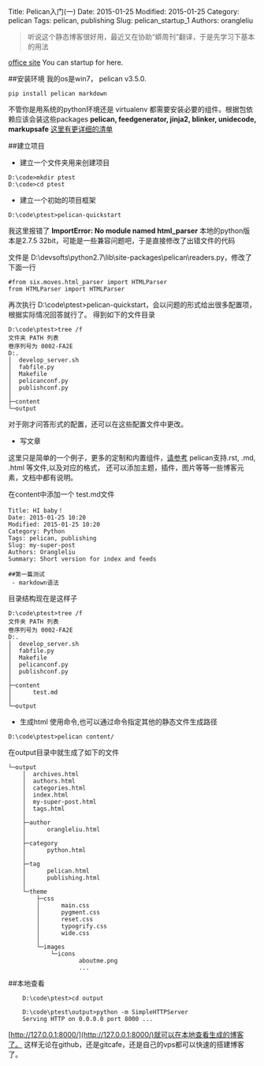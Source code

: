 ﻿Title:  Pelican入门(一)
Date: 2015-01-25
Modified: 2015-01-25
Category: pelican
Tags: pelican, publishing
Slug: pelican_startup_1
Authors: orangleliu

>听说这个静态博客很好用，最近又在协助“蟒周刊”翻译，于是先学习下基本的用法

[office site](http://docs.getpelican.com/en/3.5.0/)   You can startup for here.

##安装环境
我的os是win7， pelican v3.5.0.

```
pip install pelican markdown
```
不管你是用系统的python环境还是 virtualenv 都需要安装必要的组件。根据包依赖应该会装这些packages
**pelican, feedgenerator, jinja2, blinker, unidecode, markupsafe**
[这里有更详细的清单](http://docs.getpelican.com/en/3.5.0/install.html)

##建立项目
-  建立一个文件夹用来创建项目
```
D:\code>mkdir ptest
D:\code>cd ptest
```

-  建立一个初始的项目框架
```
D:\code\ptest>pelican-quickstart
```
我这里报错了  **ImportError: No module named html_parser**
本地的python版本是2.7.5  32bit，可能是一些兼容问题吧，于是直接修改了出错文件的代码

文件是 D:\devsofts\python2.7\lib\site-packages\pelican\readers.py，修改了下面一行
```
#from six.moves.html_parser import HTMLParser
from HTMLParser import HTMLParser
```

再次执行 D:\code\ptest>pelican-quickstart，会以问题的形式给出很多配置项，根据实际情况回答就行了。
得到如下的文件目录

```
D:\code\ptest>tree /f
文件夹 PATH 列表
卷序列号为 0002-FA2E
D:.
│  develop_server.sh
│  fabfile.py
│  Makefile
│  pelicanconf.py
│  publishconf.py
│
├─content
└─output
```
对于刚才问答形式的配置，还可以在这些配置文件中更改。

- 写文章

这里只是简单的一个例子，更多的定制和内置组件，[请参考](http://docs.getpelican.com/en/3.5.0/content.html)
pelican支持.rst, .md, .html 等文件,以及对应的格式， 还可以添加主题，插件，图片等等一些博客元素，文档中都有说明。

在content中添加一个 test.md文件
```
Title: HI baby！
Date: 2015-01-25 10:20
Modified: 2015-01-25 10:20
Category: Python
Tags: pelican, publishing
Slug: my-super-post
Authors: Orangleliu
Summary: Short version for index and feeds

##第一篇测试
 - markdown语法

```

目录结构现在是这样子
```
D:\code\ptest>tree /f
文件夹 PATH 列表
卷序列号为 0002-FA2E
D:.
│  develop_server.sh
│  fabfile.py
│  Makefile
│  pelicanconf.py
│  publishconf.py
│
├─content
│      test.md
│
└─output
```

- 生成html
使用命令,也可以通过命令指定其他的静态文件生成路径
```
D:\code\ptest>pelican content/
```

在output目录中就生成了如下的文件
```
└─output
    │  archives.html
    │  authors.html
    │  categories.html
    │  index.html
    │  my-super-post.html
    │  tags.html
    │
    ├─author
    │      orangleliu.html
    │
    ├─category
    │      python.html
    │
    ├─tag
    │      pelican.html
    │      publishing.html
    │
    └─theme
        ├─css
        │      main.css
        │      pygment.css
        │      reset.css
        │      typogrify.css
        │      wide.css
        │
        └─images
            └─icons
                    aboutme.png
                    ...
```

##本地查看
```
    D:\code\ptest>cd output

    D:\code\ptest\output>python -m SimpleHTTPServer
    Serving HTTP on 0.0.0.0 port 8000 ...
```
[http://127.0.0.1:8000/](http://127.0.0.1:8000/)就可以在本地查看生成的博客了。
这样无论在github，还是gitcafe，还是自己的vps都可以快速的搭建博客了。
